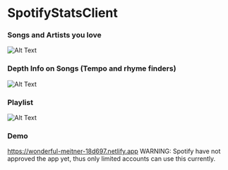 # SpotifyStatsClient

### Songs and Artists you love
![Alt Text](https://github.com/omonkulov/SpotifyStatsClient/blob/main/gifs/20220123_123854.gif?raw=true) 

### Depth Info on Songs (Tempo and rhyme finders)
![Alt Text](https://github.com/omonkulov/SpotifyStatsClient/blob/main/gifs/20220123_124414.gif?raw=true) 

### Playlist
![Alt Text](https://github.com/omonkulov/SpotifyStatsClient/blob/main/gifs/20220123_125054.gif?raw=true)


### Demo
https://wonderful-meitner-18d697.netlify.app
WARNING: Spotify have not approved the app yet, thus only limited accounts can use this currently.
